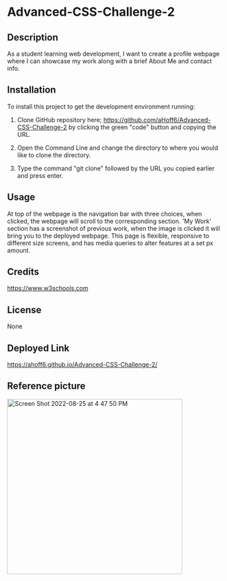 # Advanced-CSS-Challenge-2

## Description

As a student learning web development, I want to create a profile webpage where I can showcase my work along with a brief About Me and contact info. 

## Installation

To install this project to get the development environment running:

1. Clone GitHub repository here; https://github.com/aHoff6/Advanced-CSS-Challenge-2
by clicking the green "code" button and copying the URL.

2. Open the Command Line and change the directory to where you would like to clone the directory.

3. Type the command "git clone" followed by the URL you copied earlier and press enter.

## Usage

At top of the webpage is the navigation bar with three choices, when clicked, the webpage will scroll to the corresponding section. 'My Work' section has a screenshot of previous work, when the image is clicked it will bring you to the deployed webpage. This page is flexible, responsive to different size screens, and has media queries to alter features at a set px amount.

## Credits


https://www.w3schools.com

## License

None
## Deployed Link

https://ahoff6.github.io/Advanced-CSS-Challenge-2/

## Reference picture

<img width="408" alt="Screen Shot 2022-08-25 at 4 47 50 PM" src="https://user-images.githubusercontent.com/109759461/186766950-991f3ee7-c944-472f-a596-04030b8f95d7.png">

